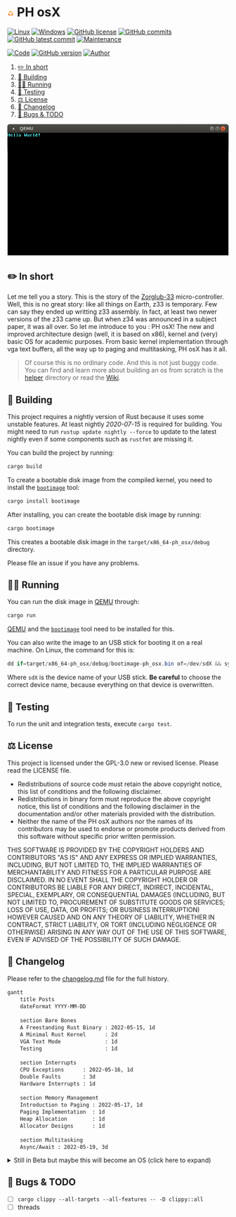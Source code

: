 # <img src="assets/icon.png" alt="icon" width="3%"/> PH osX

[![Linux](https://svgshare.com/i/Zhy.svg)](https://docs.microsoft.com/en-us/windows/wsl/tutorials/gui-apps)
[![Windows](https://svgshare.com/i/ZhY.svg)](https://svgshare.com/i/ZhY.svg)
[![GitHub license](https://img.shields.io/github/license/ThomasByr/ph_osx)](https://github.com/ThomasByr/ph_osx/blob/master/LICENSE)
[![GitHub commits](https://badgen.net/github/commits/ThomasByr/ph_osx)](https://GitHub.com/ThomasByr/ph_osx/commit/)
[![GitHub latest commit](https://badgen.net/github/last-commit/ThomasByr/ph_osx)](https://gitHub.com/ThomasByr/ph_osx/commit/)
[![Maintenance](https://img.shields.io/badge/maintained%3F-yes-green.svg)](https://GitHub.com/ThomasByr/ph_osx/graphs/commit-activity)

[![Code](https://github.com/ThomasByr/ph_osx/actions/workflows/code.yml/badge.svg)](https://github.com/ThomasByr/ph_osx/actions/workflows/code.yml)
[![GitHub version](https://badge.fury.io/gh/ThomasByr%2Fph_osx.svg)](https://github.com/ThomasByr/ph_osx)
[![Author](https://img.shields.io/badge/author-@ThomasByr-blue)](https://github.com/ThomasByr)

1. [✏️ In short](#️-in-short)
2. [🔰 Building](#-building)
3. [👩‍🏫 Running](#-running)
4. [💁 Testing](#-testing)
5. [⚖️ License](#️-license)
6. [🔄 Changelog](#-changelog)
7. [🐛 Bugs & TODO](#-bugs--todo)

![welcome, stranger!](assets/qemu.png)

## ✏️ In short

Let me tell you a story. This is the story of the [Zorglub-33](https://github.com/sandhose/z33-emulator) micro-controller. Well, this is no great story: like all things on Earth, z33 is temporary. Few can say they ended up writting z33 assembly. In fact, at least two newer versions of the z33 came up. But when z34 was announced in a subject paper, it was all over. So let me introduce to you : PH osX! The new and improved architecture design (well, it is based on x86), kernel and (very) basic OS for academic purposes. From basic kernel implementation through vga text buffers, all the way up to paging and multitasking, PH osX has it all.

> Of course this is no ordinary code. And this is not just buggy code. You can find and learn more about building an os from scratch is the [helper](helper/) directory or read the [Wiki](https://github.com/ThomasByr/ph_osx/wiki).

## 🔰 Building

This project requires a nightly version of Rust because it uses some unstable features. At least nightly _2020-07-15_ is required for building. You might need to run `rustup update nightly --force` to update to the latest nightly even if some components such as `rustfmt` are missing it.

You can build the project by running:

```ps1
cargo build
```

To create a bootable disk image from the compiled kernel, you need to install the [`bootimage`] tool:

[`bootimage`]: https://github.com/rust-osdev/bootimage

```ps1
cargo install bootimage
```

After installing, you can create the bootable disk image by running:

```ps1
cargo bootimage
```

This creates a bootable disk image in the `target/x86_64-ph_osx/debug` directory.

Please file an issue if you have any problems.

## 👩‍🏫 Running

You can run the disk image in [QEMU] through:

[qemu]: https://www.qemu.org/

```ps1
cargo run
```

[QEMU] and the [`bootimage`] tool need to be installed for this.

You can also write the image to an USB stick for booting it on a real machine. On Linux, the command for this is:

```ps1
dd if=target/x86_64-ph_osx/debug/bootimage-ph_osx.bin of=/dev/sdX && sync
```

Where `sdX` is the device name of your USB stick. **Be careful** to choose the correct device name, because everything on that device is overwritten.

## 💁 Testing

To run the unit and integration tests, execute `cargo test`.

## ⚖️ License

This project is licensed under the GPL-3.0 new or revised license. Please read the LICENSE file.

- Redistributions of source code must retain the above copyright notice, this list of conditions and the following disclaimer.
- Redistributions in binary form must reproduce the above copyright notice, this list of conditions and the following disclaimer in the documentation and/or other materials provided with the distribution.
- Neither the name of the PH osX authors nor the names of its contributors may be used to endorse or promote products derived from this software without specific prior written permission.

THIS SOFTWARE IS PROVIDED BY THE COPYRIGHT HOLDERS AND CONTRIBUTORS "AS IS" AND ANY EXPRESS OR IMPLIED WARRANTIES, INCLUDING, BUT NOT LIMITED TO, THE IMPLIED WARRANTIES OF MERCHANTABILITY AND FITNESS FOR A PARTICULAR PURPOSE ARE DISCLAIMED. IN NO EVENT SHALL THE COPYRIGHT HOLDER OR CONTRIBUTORS BE LIABLE FOR ANY DIRECT, INDIRECT, INCIDENTAL, SPECIAL, EXEMPLARY, OR CONSEQUENTIAL DAMAGES (INCLUDING, BUT NOT LIMITED TO, PROCUREMENT OF SUBSTITUTE GOODS OR SERVICES; LOSS OF USE, DATA, OR PROFITS; OR BUSINESS INTERRUPTION) HOWEVER CAUSED AND ON ANY THEORY OF LIABILITY, WHETHER IN CONTRACT, STRICT LIABILITY, OR TORT (INCLUDING NEGLIGENCE OR OTHERWISE) ARISING IN ANY WAY OUT OF THE USE OF THIS SOFTWARE, EVEN IF ADVISED OF THE POSSIBILITY OF SUCH DAMAGE.

## 🔄 Changelog

Please refer to the [changelog.md](changelog.md) file for the full history.

```mermaid
gantt
    title Posts
    dateFormat YYYY-MM-DD

    section Bare Bones
    A Freestanding Rust Binary : 2022-05-15, 1d
    A Minimal Rust Kernel      : 2d
    VGA Text Mode              : 1d
    Testing                    : 1d

    section Interrupts
    CPU Exceptions      : 2022-05-16, 1d
    Double Faults       : 3d
    Hardware Interrupts : 1d

    section Memory Management
    Introduction to Paging : 2022-05-17, 1d
    Paging Implementation  : 1d
    Heap Allocation        : 1d
    Allocator Designs      : 1d

    section Multitasking
    Async/Await : 2022-05-19, 3d
```

<details>
    <summary>  Still in Beta but maybe this will become an OS (click here to expand) </summary>

**v0.2.0** Memory Management

- paging
- difference between physical and virtual addr
- allocating the heap
- linked list (burps)

**v0.2.1** Multitasking

- async and await features
- implementation of the Future trait

</details>

## 🐛 Bugs & TODO

- [ ] `cargo clippy --all-targets --all-features -- -D clippy::all`
- [ ] threads
